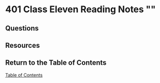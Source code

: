 # 401 Class Eleven Reading Notes ""

## Questions

## Resources

## Return to the Table of Contents

[Table of Contents](https://todd75.github.io/reading-notes/)